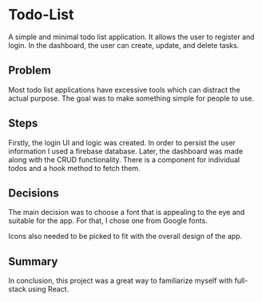 # Todo-List

A simple and minimal todo list application. It allows the user to register and login. In the dashboard, the user can create, update, and delete tasks.

## Problem

Most todo list applications have excessive tools which can distract the actual purpose. The goal was to make something simple for people to use.

## Steps

Firstly, the login UI and logic was created. In order to persist the user information I used a firebase database. Later, the dashboard was made along with the CRUD functionality. There is a component for individual todos and a hook method to fetch them.

## Decisions

The main decision was to choose a font that is appealing to the eye and suitable for the app. For that, I chose one from Google fonts.

Icons also needed to be picked to fit with the overall design of the app.

## Summary

In conclusion, this project was a great way to familiarize myself with full-stack using React.
